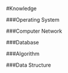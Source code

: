 #Knowledge

###Operating System

###Computer Network

###Database


###Algorithm

###Data Structure
